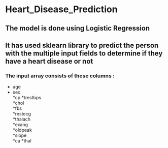 # Heart_Disease_Prediction

## The model is done using Logistic Regression 

## It has used sklearn library to predict the person with the multiple input fields to determine if they have a heart disease or not 

### The input array consists of these columns :
* age	
* sex	
*cp	
*trestbps	
*chol	
*fbs	
*restecg	
*thalach	
*exang	
*oldpeak	
*slope	
*ca	
*thal	

